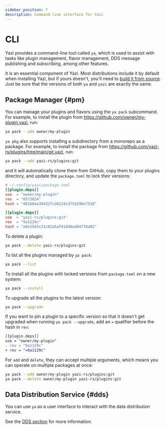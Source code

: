 ```yaml
---
sidebar_position: 7
description: Command-line interface for Yazi
---
```


# CLI

Yazi provides a command-line tool called `ya`, which is used to assist with tasks like plugin management, flavor management, DDS message publishing and subscribing, among other features.

It is an essential component of Yazi. Most distributions include it by default when installing Yazi, but if yours doesn't, you'll need to [build it from source](/docs/installation#source). Just be sure that the versions of both `ya` and `yazi` are exactly the same.

## Package Manager {#pm}

You can manage your plugins and flavors using the `ya pack` subcommand. For example, to install the plugin from https://github.com/owner/my-plugin.yazi, run:

```sh
ya pack --add owner/my-plugin
```

`ya pkg` also supports installing a subdirectory from a monorepo as a package. For example, to install the package from https://github.com/yazi-rs/plugins/tree/main/git.yazi, run:

```sh
ya pack --add yazi-rs/plugins:git
```

and it will automatically clone them from GitHub, copy them to your plugins directory, and update the `package.toml` to lock their versions:

```toml
# ~/.config/yazi/package.toml
[[plugin.deps]]
use  = "owner/my-plugin"
rev  = "0573024"
hash = "d81b64a39432fcd6224cd75d296e7510"

[[plugin.deps]]
use  = "yazi-rs/plugins:git"
rev  = "9a1129c"
hash = "a8e15d3c21c02a5af41d46ed04778a02"
```

To delete a plugin:

```sh
ya pack --delete yazi-rs/plugins:git
```

To list all the plugins managed by `ya pack`:

```sh
ya pack --list
```

To install all the plugins with locked versions from `package.toml` on a new system:

```sh
ya pack --install
```

To upgrade all the plugins to the latest version:

```sh
ya pack --upgrade
```

If you want to pin a plugin to a specific version so that it doesn't get upgraded when running `ya pack --upgrade`, add an `=` qualifier before the hash in `rev`:

```diff
[[plugin.deps]]
use = "owner/my-plugin"
- rev = "9a1129c"
+ rev = "=9a1129c"
```

For `add` and `delete`, they can accept multiple arguments, which means you can operate on multiple packages at once:

```sh
ya pack --add owner/my-plugin yazi-rs/plugins:git
ya pack --delete owner/my-plugin yazi-rs/plugins:git
```

## Data Distribution Service {#dds}

You can use `ya` as a user interface to interact with the data distribution service.

See the [DDS section](/docs/dds) for more information.

